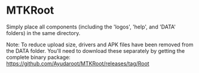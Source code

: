 # MTKRoot

Simply place all components (including the 'logos', 'help', and 'DATA' folders) in the same directory.

Note: To reduce upload size, drivers and APK files have been removed from the DATA folder. You'll need to download these separately by getting the complete binary package: https://github.com/Ayudaroot/MTKRoot/releases/tag/Root

